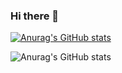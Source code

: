 ### Hi there 👋
[![Anurag's GitHub stats](https://github-readme-stats.vercel.app/api?username=Lucasnovaisss)](https://github.com/Lucasnovaisss/github-readme-stats)

![Anurag's GitHub stats](https://github-readme-stats.vercel.app/api?username=Lucasnovaisss&show_icons=true)



<!--
**Lucasnovaisss/Lucasnovaisss** is a ✨ _special_ ✨ repository because its `README.md` (this file) appears on your GitHub profile.

Here are some ideas to get you started:

- 🔭 I’m currently working on ...
- 🌱 I’m currently learning ...
- 👯 I’m looking to collaborate on ...
- 🤔 I’m looking for help with ...
- 💬 Ask me about ...
- 📫 How to reach me: ...
- 😄 Pronouns: ...
- ⚡ Fun fact: ...
-->

